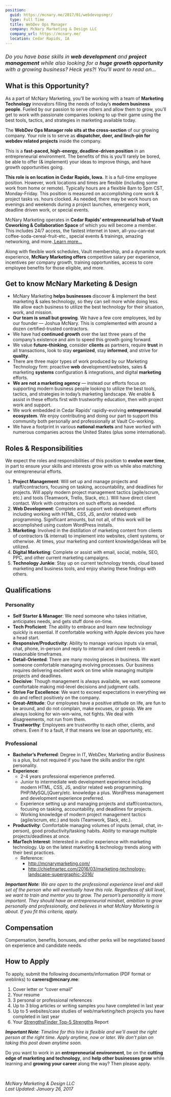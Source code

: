```yaml
---
position:
  guid: https://mcnary.me/2017/01/webdevopsmgr/
  type: Full Time
  title: WebDev Ops Manager
  company: McNary Marketing & Design LLC
  company_url: https://mcnary.me/
  location: Cedar Rapids, IA
---
```


<h3><span style="font-weight: 400;"><em>Do you have base skills in </em></span><em><b>web development</b><span style="font-weight: 400;"> and </span><b>project management</b><span style="font-weight: 400;"> while also looking for a </span><b>huge growth opportunity</b><span style="font-weight: 400;"> with a growing business? Heck yes?! You’ll want to read on…</span></em></h3>
<h2><b>What is this Opportunity?</b></h2>
<p><span style="font-weight: 400;">As a part of McNary Marketing, you’ll be working with a team of </span><b>Marketing Technology</b><span style="font-weight: 400;"> innovators filling the needs of today’s </span><b>modern business people</b><span style="font-weight: 400;">. Fueled by our passion to serve others and allow them to grow, you’ll get to work with passionate companies looking to up their game using the best tools, tactics, and strategies in marketing available today. </span></p>
<p><span style="font-weight: 400;">The </span><b>WebDev Ops Manager role sits at the cross-section</b><span style="font-weight: 400;"> of our growing company. Your role is to serve as </span><b>dispatcher, doer, and linch-pin for webdev related projects</b><span style="font-weight: 400;"> inside the company.</span></p>
<p><span style="font-weight: 400;">This is a </span><b>fast-paced, high-energy, deadline-driven position</b><span style="font-weight: 400;"> in an entrepreneurial environment. The benefits of this is you’ll rarely be bored, be able to offer (&amp; implement) your ideas to improve things, and have growth opportunities going.</span></p>
<p><b>This role is on location in Cedar Rapids, Iowa.</b><span style="font-weight: 400;"> It is a full-time employee position. However, work locations and times are flexible (including some work from home or remote). Typically hours are a flexible 8am to 5pm CST, Monday-Friday. This position is measured on accomplishing core work &amp; project tasks vs. hours clocked. As needed, there may be work hours on evenings and weekends during a project launches, emergency work, deadline driven work, or special events.</span></p>
<p><span style="font-weight: 400;">McNary Marketing operates in </span><b>Cedar Rapids’ entrepreneurial hub of Vault Coworking &amp; Collaboration Space</b><span style="font-weight: 400;"> of which you will become a member. This includes 24/7 access, the fastest internet in town, all-you-can-eat coffee-soda-cereal-fruit-etc., special events &amp; trainings, amazing networking, and more.</span><a href="http://newbo.co/vault-coworking/"> <span style="font-weight: 400;">Learn more…</span></a></p>
<p><span style="font-weight: 400;">Along with flexible work schedules, Vault membership, and a dynamite work experience, </span><b>McNary Marketing offers</b><span style="font-weight: 400;"> competitive salary per experience, incentives per company growth, training opportunities, access to core employee benefits for those eligible, and more. </span></p>
<h2><b>Get to know McNary Marketing &amp; Design</b></h2>
<ul>
<li style="font-weight: 400;"><span style="font-weight: 400;">McNary Marketing </span><b>helps businesses</b><span style="font-weight: 400;"> discover &amp; implement the best marketing &amp; sales technology, so they can sell more while doing less. We allow each business to utilize the best technology for their situation, work, and mission.</span></li>
<li style="font-weight: 400;"><b>Our team is small but growing</b><span style="font-weight: 400;">. We have a few core employees, led by our founder — Joshua McNary. This is complemented with around a dozen certified-trusted contractors.</span></li>
<li style="font-weight: 400;"><span style="font-weight: 400;">We have had </span><b>continued growth</b><span style="font-weight: 400;"> over the last three years of the company’s existence and aim to speed this growth going forward. </span></li>
<li style="font-weight: 400;"><span style="font-weight: 400;">We value </span><b>future-thinking</b><span style="font-weight: 400;">, consider </span><b>clients</b><span style="font-weight: 400;"> as partners, require </span><b>trust</b><span style="font-weight: 400;"> in all transactions, look to stay </span><b>organized</b><span style="font-weight: 400;">, stay </span><b>informed</b><span style="font-weight: 400;">, and strive for </span><b>quality</b><span style="font-weight: 400;">.</span></li>
<li style="font-weight: 400;"><span style="font-weight: 400;">There are three major types of work produced by our Marketing Technology firm: proactive </span><b>web</b><span style="font-weight: 400;"> development/websites, sales &amp; marketing </span><b>systems</b><span style="font-weight: 400;"> configuration &amp; integrations, and digital </span><b>marketing</b><span style="font-weight: 400;"> efforts. </span></li>
<li style="font-weight: 400;"><b>We are not a marketing agency</b><span style="font-weight: 400;"> — instead our efforts focus on supporting modern business people looking to utilize the best tools, tactics, and strategies in today’s marketing landscape. We enable &amp; assist in these efforts first with trustworthy education, then with project work and support.</span></li>
<li style="font-weight: 400;"><span style="font-weight: 400;">We work embedded in Cedar Rapids’ rapidly-evolving </span><b>entrepreneurial ecosystem</b><span style="font-weight: 400;">. We enjoy contributing and doing our part to support this community both personally and professionally at Vault Co-working. </span></li>
<li style="font-weight: 400;"><span style="font-weight: 400;">We have a footprint in various </span><b>national markets</b><span style="font-weight: 400;"> and have worked with numerous companies across the United States (plus some international).</span></li>
</ul>
<h2><b>Roles &amp; Responsibilities </b></h2>
<p></p>
<p><span style="font-weight: 400;">We expect the roles and responsibilities of this position to </span><b>evolve over time</b><span style="font-weight: 400;">, in part to ensure your skills and interests grow with us while also matching our entrepreneurial efforts.</span></p>
<ol>
<li style="font-weight: 400;"><b>Project Management</b><span style="font-weight: 400;">: Will set up and manage projects and staff/contractors, focusing on tasking, accountability, and deadlines for projects. Will apply modern project management tactics (agile/scrum, etc.) and tools (Teamwork, Trello, Slack, etc.). Will have direct client contact. Work with contractors on such efforts as needed.</span></li>
<li style="font-weight: 400;"><b>Web Development</b><span style="font-weight: 400;">: Complete and support web development efforts including working with HTML, CSS, JS, and/or related web programming. Significant amounts, but not all, of this work will be accomplished using custom WordPress installs. </span></li>
<li style="font-weight: 400;"><b>Marketing</b><span style="font-weight: 400;">: Involved in the distillation of marketing content from clients of contractors (&amp; internal) to implement into websites, client systems, or otherwise. At times, your marketing and content knowledge/ideas will be utilized. </span></li>
<li style="font-weight: 400;"><b>Digital Marketing</b><span style="font-weight: 400;">: Complete or assist with email, social, mobile, SEO, PPC, and other current marketing campaigns.</span></li>
<li style="font-weight: 400;"><b>Technology Junkie</b><span style="font-weight: 400;">: Stay up on current technology trends, cloud based marketing and business tools, and enjoy sharing these findings with others.</span></li>
</ol>
<h2><b>Qualifications</b></h2>
<h3><b>Personality</b></h3>
<ul>
<li style="font-weight: 400;"><b>Self Starter &amp; Manager</b><span style="font-weight: 400;">: We need someone who takes initiative, anticipates needs, and gets stuff done on-time.</span></li>
<li style="font-weight: 400;"><b>Tech Proficient</b><span style="font-weight: 400;">: The ability to embrace and learn new technology quickly is essential. If comfortable working with Apple devices you have a head start.</span></li>
<li style="font-weight: 400;"><b>Responsive/Productivity</b><span style="font-weight: 400;">: Ability to manage various inputs via email, chat, phone, in-person and reply to internal and client needs in reasonable timeframes.</span></li>
<li style="font-weight: 400;"><b>Detail-Oriented</b><span style="font-weight: 400;">: There are many moving pieces in business. We want someone comfortable managing evolving processes. Our business requires delivering excellent work on time while managing multiple projects and deadlines.</span></li>
<li style="font-weight: 400;"><b>Decisive</b><span style="font-weight: 400;">: Though management is always available, we want someone comfortable making mid-level decisions and judgment calls. </span></li>
<li style="font-weight: 400;"><b>Strive For Excellence</b><span style="font-weight: 400;">: We want to exceed expectations in everything we do and reflect positively on the company.</span></li>
<li style="font-weight: 400;"><b>Great-Attitude</b><span style="font-weight: 400;">: Our employees have a positive attitude on life, are fun to be around, and do not complain, make excuses, or gossip. We are always looking for win-win-wins, not fights. We deal with disagreements, not run from them.</span></li>
<li style="font-weight: 400;"><b>Trustworthy</b><span style="font-weight: 400;">: Employees are trustworthy to each other, clients, and others. Even if to a fault, if that means we lose an opportunity, etc.</span></li>
</ul>
<h3><b>Professional</b></h3>
<ul>
<li style="font-weight: 400;"><b>Bachelor’s Preferred</b><span style="font-weight: 400;">: Degree in IT, WebDev, Marketing and/or Business is a plus, but not required if you have the skills and/or the right personality.</span></li>
<li style="font-weight: 400;"><b>Experience</b><span style="font-weight: 400;">: </span>
<ul>
<li style="font-weight: 400;"><span style="font-weight: 400;">2-4 years professional experience preferred.</span></li>
<li style="font-weight: 400;"><span style="font-weight: 400;">Junior to intermediate web development experience including modern HTML, CSS, JS, and/or related web programming. PHP/MySQL/jQuery/etc. knowledge a plus. WordPress management and development experience preferred.</span></li>
<li style="font-weight: 400;"><span style="font-weight: 400;">Experience setting up and managing projects and staff/contractors, focusing on tasking, accountability, and deadlines for projects. </span></li>
<li style="font-weight: 400;"><span style="font-weight: 400;">Working knowledge of modern project management tactics (agile/scrum, etc.) and tools (Teamwork, Slack, etc.). </span></li>
</ul>
</li>
<li style="font-weight: 400;"><b>Productivity</b><span style="font-weight: 400;">: Comfortable managing volumes of inputs (email, chat, in-person), good productivity/tasking habits. Ability to manage multiple projects/deadlines at once.</span></li>
<li style="font-weight: 400;"><b>MarTech Interest</b><span style="font-weight: 400;">: Interested in and/or experience with marketing technology. Up on the latest marketing &amp; technology trends along with their best practices.</span>
<ul>
<li style="font-weight: 400;"><span style="font-weight: 400;">Reference: </span>
<ul>
<li style="font-weight: 400;"><a href="http://mcnarymarketing.com/"><span style="font-weight: 400;">http://mcnarymarketing.com/</span></a></li>
<li style="font-weight: 400;"><span style="font-weight: 400;"><a href="http://chiefmartec.com/2016/03/marketing-technology-landscape-supergraphic-2016/">http://chiefmartec.com/2016/03/marketing-technology-landscape-supergraphic-2016/</a></span></li>
</ul>
</li>
</ul>
</li>
</ul>
<p><b><i>Important Note</i></b><i><span style="font-weight: 400;">: We are open to the professional experience level and skill set of the person who will eventually have this role. Regardless of skill level, we want to train and mentor you to grow. The person’s personality is more important. They should have an entrepreneurial mindset, ambition to grow personally and professionally, and believes in what McNary Marketing is about. If you fit this criteria, apply.</span></i></p>
<h2>Compensation</h2>
<p>Compensation, benefits, bonuses, and other perks will be negotiated based on experience and candidate needs.</p>
<h2><b>How to Apply</b></h2>
<p><span style="font-weight: 400;">To apply, submit the following documents/information (PDF format or weblinks) to </span><b>careers@mcnary.me</b><span style="font-weight: 400;">:</span></p>
<ol>
<li style="font-weight: 400;"><span style="font-weight: 400;">Cover letter or “cover email”</span></li>
<li style="font-weight: 400;"><span style="font-weight: 400;">Your resume</span></li>
<li style="font-weight: 400;"><span style="font-weight: 400;">3 personal or professional references</span></li>
<li style="font-weight: 400;"><span style="font-weight: 400;">Up to 3 blog articles or writing samples you have completed in last year</span></li>
<li style="font-weight: 400;"><span style="font-weight: 400;">Up to 5 websites/case studies of web/marketing/tech projects you have completed in last year</span></li>
<li style="font-weight: 400;"><span style="font-weight: 400;">Your </span><a href="https://www.gallupstrengthscenter.com/Purchase/en-US/Index"><span style="font-weight: 400;">StrengthsFinder Top-5 Strengths</span></a><span style="font-weight: 400;"> Report</span></li>
</ol>
<p><b><i>Important Note</i></b><i><span style="font-weight: 400;">:&nbsp;Timeline for this hire is flexible and we’ll await the right person at the right time. Apply anytime, now or later. We don’t plan on taking this post down anytime soon.</span></i></p>
<p><span style="font-weight: 400;">Do you want to work in an </span><b>entrepreneurial environment</b><span style="font-weight: 400;">, be on the </span><b>cutting edge of marketing and technology</b><span style="font-weight: 400;">, and </span><b>help other businesses grow</b><span style="font-weight: 400;"> while learning and </span><b>growing your career </b><span style="font-weight: 400;">along the way? Then please apply. </span></p>
<p>&nbsp;</p>
<p><i>McNary Marketing &amp; Design LLC<br>
</i><i>Last Updated: January&nbsp;26, 2017</i></p>

